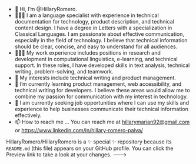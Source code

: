 - 👋 Hi, I’m @HillaryRomero. 
- 👩🏻‍🎓 I am a language specialist with experience in technical documentation for technology, product description, and technical content design. I have a degree in Letters with a specialization in Classical Languages. I am passionate about effective communication, especially in the field of technology. I believe that technical information should be clear, concise, and easy to understand for all audiences.
- 👩🏻‍💻 My work experience includes positions in research and development in computational linguistics, e-learning, and technical support. In these roles, I have developed skills in text analysis, technical writing, problem-solving, and teamwork.
- 👀 My interests include technical writing and product management.
- 🌱 I’m currently learning product management, web accessibility, and technical writing for developers. I believe these areas would allow me to combine my passion for communication with my interest in technology.
- 💞️ I am currently seeking job opportunities where I can use my skills and experience to help businesses communicate their technical information effectively.
- 📫 How to reach me ... You can reach me at hillarymarian92@gmail.com or https://www.linkedin.com/in/hillary-romero-paiva/
 
HillaryRomero/HillaryRomero is a ✨ special ✨ repository because its `README.md` (this file) appears on your GitHub profile.
You can click the Preview link to take a look at your changes.
--->

